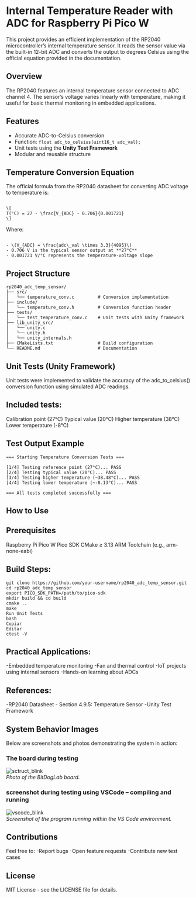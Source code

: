 # **Internal Temperature Reader with ADC for Raspberry Pi Pico W**

This project provides an efficient implementation of the RP2040 microcontroller’s internal temperature sensor. It reads the sensor value via the built-in 12-bit ADC and converts the output to degrees Celsius using the official equation provided in the documentation.

## **Overview**
The RP2040 features an internal temperature sensor connected to ADC channel 4. The sensor’s voltage varies linearly with temperature, making it useful for basic thermal monitoring in embedded applications.

## **Features**
- Accurate ADC-to-Celsius conversion  
- Function: `float adc_to_celsius(uint16_t adc_val);`  
- Unit tests using the **Unity Test Framework**  
- Modular and reusable structure  

## **Temperature Conversion Equation**
The official formula from the RP2040 datasheet for converting ADC voltage to temperature is:


```

\[
T(°C) = 27 - \frac{V_{ADC} - 0.706}{0.001721}
\]
```



Where:  
```

- \(V_{ADC} = \frac{adc\_val \times 3.3}{4095}\)  
- 0.706 V is the typical sensor output at **27°C**  
- 0.001721 V/°C represents the temperature-voltage slope  
```


## **Project Structure**
```
rp2040_adc_temp_sensor/
├── src/
│   └── temperature_conv.c         # Conversion implementation
├── include/
│   └── temperature_conv.h         # Conversion function header
├── tests/
│   └── test_temperature_conv.c    # Unit tests with Unity framework
├── lib_unity_src/
│   └── unity.c
│   └── unity.h
│   └── unity_internals.h
├── CMakeLists.txt                 # Build configuration
└── README.md                      # Documentation
```

## **Unit Tests (Unity Framework)**
Unit tests were implemented to validate the accuracy of the adc_to_celsius() conversion function using simulated ADC readings.

## Included tests:

 Calibration point (27°C)
 Typical value (20°C)
 Higher temperature (38°C)
 Lower temperature (-8°C)

## **Test Output Example**

```
=== Starting Temperature Conversion Tests ===

[1/4] Testing reference point (27°C)... PASS
[2/4] Testing typical value (20°C)... PASS
[3/4] Testing higher temperature (~38.48°C)... PASS
[4/4] Testing lower temperature (~-8.13°C)... PASS

=== All tests completed successfully ===

```

## How to Use
## **Prerequisites**

Raspberry Pi Pico W
Pico SDK
CMake ≥ 3.13
ARM Toolchain (e.g., arm-none-eabi)

## **Build Steps:**
```
git clone https://github.com/your-username/rp2040_adc_temp_sensor.git
cd rp2040_adc_temp_sensor
export PICO_SDK_PATH=/path/to/pico-sdk
mkdir build && cd build
cmake ..
make
Run Unit Tests
bash
Copiar
Editar
ctest -V
```

## **Practical Applications:**
-Embedded temperature monitoring
-Fan and thermal control
-IoT projects using internal sensors
-Hands-on learning about ADCs

## **References:**
-RP2040 Datasheet - Section 4.9.5: Temperature Sensor
-Unity Test Framework


## **System Behavior Images**
Below are screenshots and photos demonstrating the system in action:

### **The board during testing**  
![sctruct_blink](https:)  
_Photo of the BitDogLab board._

### **screenshot during testing using VSCode – compiling and running**  
![vscode_blink](https://github.com/user-attachments/assets/872)  
_Screenshot of the program running within the VS Code environment._


## **Contributions**
Feel free to:
-Report bugs
-Open feature requests
-Contribute new test cases

## **License**
MIT License - see the LICENSE file for details.